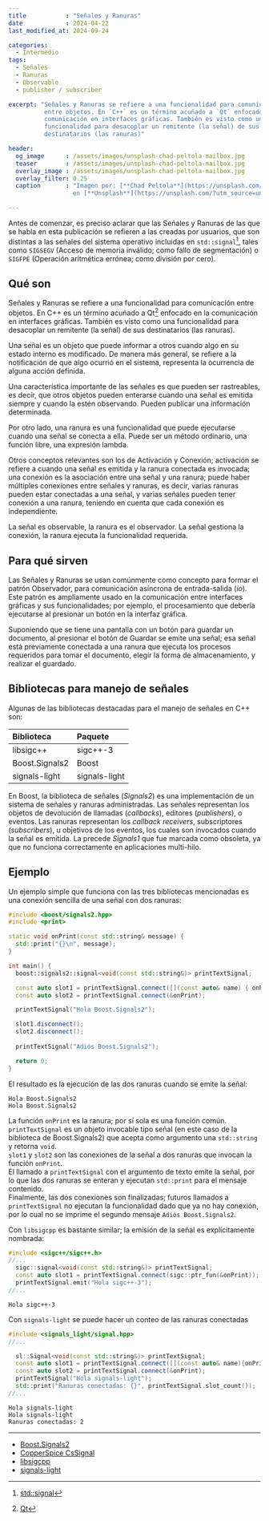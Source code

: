```yaml
---
title           : "Señales y Ranuras"
date            : 2024-04-22
last_modified_at: 2024-09-24

categories:
  - Intermedio
tags:
  - Señales
  - Ranuras
  - Observable
  - publisher / subscriber

excerpt: "Señales y Ranuras se refiere a una funcionalidad para comunicación 
          entre objetos. En `C++` es un término acuñado a `Qt` enfocado en la 
          comunicación en interfaces gráficas. También es visto como una
          funcionalidad para desacoplar un remitente (la señal) de sus 
          destinatarios (las ranuras)"

header:
  og_image      : /assets/images/unsplash-chad-peltola-mailbox.jpg
  teaser        : /assets/images/unsplash-chad-peltola-mailbox.jpg
  overlay_image : /assets/images/unsplash-chad-peltola-mailbox.jpg
  overlay_filter: 0.25
  caption       : "Imagen por: [**Chad Peltola**](https://unsplash.com/@chadpeltola?utm_source=unsplash) 
                  en [**Unsplash**](https://unsplash.com/?utm_source=unsplash)"

---
```


Antes de comenzar, es preciso aclarar que las Señales y Ranuras de las que se
habla en esta publicación se refieren a las creadas por usuarios, que son
distintas a las señales del sistema operativo incluidas en `std::signal`[^1],
tales como `SIGSEGV` (Acceso de memoria inválido; como fallo de segmentación) o
`SIGFPE` (Operación aritmética errónea; como división por cero).

## Qué son

Señales y Ranuras se refiere a una funcionalidad para comunicación entre
objetos. En C++ es un término acuñado a Qt[^2] enfocado en la comunicación en
interfaces gráficas.
También es visto como una funcionalidad para desacoplar un remitente (la
señal) de sus destinatarios (las ranuras).

Una señal es un objeto que puede informar a otros cuando algo en su estado
interno es modificado. De manera más general, se refiere a la notificación de
que algo ocurrió en el sistema, representa la ocurrencia de alguna acción
definida.

Una característica importante de las señales es que pueden ser rastreables,
es decir, que otros objetos pueden enterarse cuando una señal es emitida siempre
y cuando la estén observando. Pueden publicar una información determinada.

Por otro lado, una ranura es una funcionalidad que puede ejecutarse cuando una
señal se conecta a ella. Puede ser un método ordinario, una función libre, una
expresión lambda. 

Otros conceptos relevantes son los de Activación y Conexión; activación se
refiere a cuando una señal es emitida y la ranura conectada es invocada; una
conexión es la asociación entre una señal y una ranura; puede haber múltiples
conexiones entre señales y ranuras, es decir, varias ranuras pueden estar
conectadas a una señal, y varias señales pueden tener conexión a una ranura, 
teniendo en cuenta que cada conexión es independiente.

La señal es observable, la ranura es el observador. La señal gestiona la
conexión, la ranura ejecuta la funcionalidad requerida.

## Para qué sirven

Las Señales y Ranuras se usan comúnmente como concepto para formar el patrón
Observador, para comunicación asíncrona de entrada-salida (_io_). Este patrón es
ampliamente usado en la comunicación entre interfaces gráficas y sus
funcionalidades; por ejemplo, el procesamiento que debería ejecutarse al 
presionar un botón en la interfaz gráfica.

Suponiendo que se tiene una pantalla con un botón para guardar un documento,
al presionar el botón de Guardar se emite una señal; esa señal está previamente
conectada a una ranura que ejecuta los procesos requeridos para tomar el 
documento, elegir la forma de almacenamiento, y realizar el guardado.

## Bibliotecas para manejo de señales

Algunas de las bibliotecas destacadas para el manejo de señales en C++ son:

| Biblioteca     | Paquete       |
|:---------------|:--------------|
| libsigc++      | sigc++-3      |
| Boost.Signals2 | Boost         |
| signals-light  | signals-light |

En Boost, la biblioteca de señales (_Signals2_) es una implementación de un
sistema de señales y ranuras administradas. Las señales representan los objetos 
de devolución de llamadas (_callbacks_), editores (_publishers_), o eventos.
Las ranuras representan los _callback receivers_, subscriptores 
(_subscribers_), u objetivos de los eventos, los cuales son invocados cuando la
señal es emitida. La precede _Signals1_ que fue marcada como obsoleta, ya que no
funciona correctamente en aplicaciones multi-hilo.

## Ejemplo

Un ejemplo simple que funciona con las tres bibliotecas mencionadas es una 
conexión sencilla de una señal con dos ranuras:

```c++
#include <boost/signals2.hpp>
#include <print>

static void onPrint(const std::string& message) { 
  std::print("{}\n", message);
}

int main() {
  boost::signals2::signal<void(const std::string&)> printTextSignal;

  const auto slot1 = printTextSignal.connect([](const auto& name) { onPrint(name); });
  const auto slot2 = printTextSignal.connect(&onPrint);

  printTextSignal("Hola Boost.Signals2");

  slot1.disconnect();
  slot2.disconnect();
  
  printTextSignal("Adiós Boost.Signals2");

  return 0;
}
```

El resultado es la ejecución de las dos ranuras cuando se emite la señal:

```text
Hola Boost.Signals2
Hola Boost.Signals2
```

La función `onPrint` es la ranura; por sí sola es una función común.  
`printTextSignal` es un objeto invocable tipo señal (en este caso de la biblioteca
de Boost.Signals2) que acepta como argumento una `std::string` y retorna
`void`.  
`slot1` y `slot2` son las conexiones de la señal a dos ranuras que invocan la
función `onPrint`.  
El llamado a `printTextSignal` con el argumento de texto emite la señal, por lo
que las dos ranuras se enteran y ejecutan `std::print` para el mensaje
contenido.  
Finalmente, las dos conexiones son finalizadas; futuros llamados a
`printTextSignal` no ejecutan la funcionalidad dado que ya no hay conexión, por
lo cual no se imprime el segundo mensaje `Adiós Boost.Signals2`.

Con `libsigcpp` es bastante similar; la emisión de la señal es
explícitamente nombrada:

```c++
#include <sigc++/sigc++.h>
//...
  sigc::signal<void(const std::string&)> printTextSignal;
  const auto slot1 = printTextSignal.connect(sigc::ptr_fun(&onPrint));
  printTextSignal.emit("Hola sigc++-3");
//...
```

```text
Hola sigc++-3
```

Con `signals-light` se puede hacer un conteo de las ranuras conectadas

```c++
#include <signals_light/signal.hpp>
//...

  sl::Signal<void(const std::string&)> printTextSignal;
  const auto slot1 = printTextSignal.connect([](const auto& name){onPrint(name);});
  const auto slot2 = printTextSignal.connect(&onPrint);
  printTextSignal("Hola signals-light");
  std::print("Ranuras conectadas: {}", printTextSignal.slot_count());
//...
```

```text
Hola signals-light
Hola signals-light
Ranuras conectadas: 2
```

---

[^1]: [std::signal](https://es.cppreference.com/w/cpp/utility/program/signal)
[^2]: [Qt](https://doc.qt.io/qt-6/signalsandslots.html)

- [Boost.Signals2](https://www.boost.org/doc/libs/1_86_0/doc/html/signals2.html#id-1.3.35.3.5)
- [CopperSpice CsSignal](https://www.copperspice.com/)
- [libsigcpp](https://github.com/libsigcplusplus/libsigcplusplus)
- [signals-light](https://github.com/a-n-t-h-o-n-y/signals-light/)
